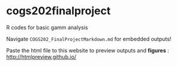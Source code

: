 # cogs202finalproject
R codes for basic gamm analysis

Navigate `COGS202_FinalProjectMarkdown.md` for embedded outputs!

Paste the html file to this website to preview outputs and **figures** : http://htmlpreview.github.io/

